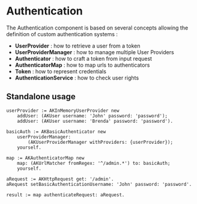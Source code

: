 # Authentication

The Authentication component is based on several concepts allowing the definition of custom authentication systems :

* **UserProvider** : how to retrieve a user from a token
* **UserProviderManager** : how to manage multiple User Providers
* **Authenticator** : how to craft a token from input request
* **AuthenticatorMap** : how to map urls to authenticators
* **Token** : how to represent credentials
* **AuthenticationService** : how to check user rights


## Standalone usage

```smalltalk
userProvider := AKInMemoryUserProvider new
	addUser: (AKUser username: 'John' password: 'password');
	addUser: (AKUser username: 'Brenda' password: 'password').
		
basicAuth := AKBasicAuthenticator new
    userProviderManager:
        (AKUserProviderManager withProviders: {userProvider});
    yourself.
	
map := AKAuthenticatorMap new
    map: (AKUrlMatcher fromRegex: '^/admin.*') to: basicAuth;
    yourself.

aRequest := AKHttpRequest get: '/admin'.
aRequest setBasicAuthenticationUsername: 'John' password: 'password'.

result := map authenticateRequest: aRequest.

```
